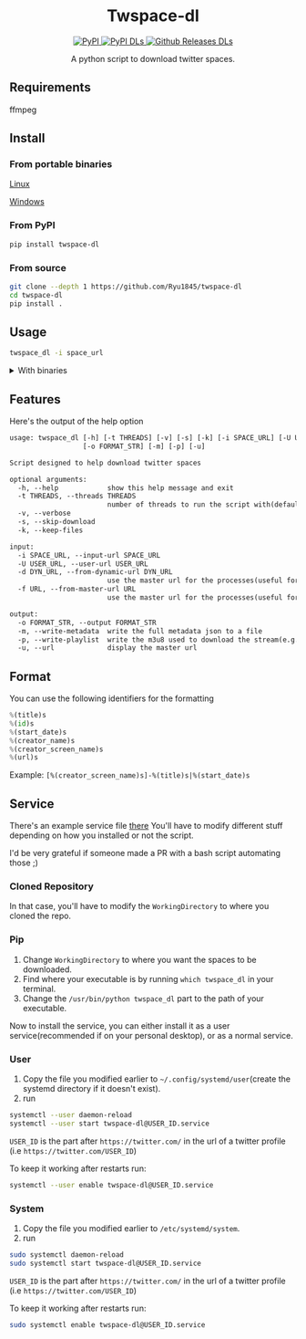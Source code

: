 <!-- markdownlint-disable MD033 MD041 -->

<div align="center">
  <h1 id="twspace-dl">Twspace-dl</h1>
  <p>
    <a href="https://pypi.org/project/twspace-dl/">
      <img src="https://img.shields.io/pypi/v/twspace-dl?style=for-the-badge" alt="PyPI">
    </a>
    <a href="https://pypi.org/project/twspace-dl/">
      <img src="https://img.shields.io/pypi/dm/twspace-dl?label=DOWNLOADS%20%28PYPI%29&amp;style=for-the-badge" alt="PyPI DLs">
    </a>
    <a href="https://github.com/Ryu1845/twspace-dl/releases">
      <img src="https://img.shields.io/github/downloads/Ryu1845/twspace-dl/total?label=DOWNLOADS%20%28GITHUB%29&amp;style=for-the-badge" alt="Github Releases DLs">
    </a>
  </p>
  <p>A python script to download twitter spaces.</p>
</div>

## Requirements

ffmpeg

## Install

### From portable binaries

[Linux](https://github.com/Ryu1845/twspace-dl/releases/latest/download/twspace_dl.bin)

[Windows](https://github.com/Ryu1845/twspace-dl/releases/latest/download/twspace_dl.exe)

### From PyPI

```bash
pip install twspace-dl
```

### From source

```bash
git clone --depth 1 https://github.com/Ryu1845/twspace-dl
cd twspace-dl
pip install .
```

## Usage

```bash
twspace_dl -i space_url
```

<details>
<summary>With binaries</summary>

### Windows

```bash
.\twspace_dl.exe -i space_url
```

### Linux

```bash
./twspace_dl.bin -i space_url
```

</details>

## Features

Here's the output of the help option

```txt
usage: twspace_dl [-h] [-t THREADS] [-v] [-s] [-k] [-i SPACE_URL] [-U USER_URL] [-d DYN_URL] [-f URL]
                  [-o FORMAT_STR] [-m] [-p] [-u]

Script designed to help download twitter spaces

optional arguments:
  -h, --help            show this help message and exit
  -t THREADS, --threads THREADS
                        number of threads to run the script with(default with max)
  -v, --verbose
  -s, --skip-download
  -k, --keep-files

input:
  -i SPACE_URL, --input-url SPACE_URL
  -U USER_URL, --user-url USER_URL
  -d DYN_URL, --from-dynamic-url DYN_URL
                        use the master url for the processes(useful for ended spaces)
  -f URL, --from-master-url URL
                        use the master url for the processes(useful for ended spaces)

output:
  -o FORMAT_STR, --output FORMAT_STR
  -m, --write-metadata  write the full metadata json to a file
  -p, --write-playlist  write the m3u8 used to download the stream(e.g. if you want to use another downloader)
  -u, --url             display the master url
```

## Format

You can use the following identifiers for the formatting

```python
%(title)s
%(id)s
%(start_date)s
%(creator_name)s
%(creator_screen_name)s
%(url)s
```

Example: `[%(creator_screen_name)s]-%(title)s|%(start_date)s`

## Service

There's an example service file [there](https://github.com/Ryu1845/twspace-dl/blob/main/twspace-dl@.service)
You'll have to modify different stuff depending on how you installed or not the script.

I'd be very grateful if someone made a PR with a bash script automating those ;)

### Cloned Repository

In that case, you'll have to modify the `WorkingDirectory` to where you cloned the repo.

### Pip

1. Change `WorkingDirectory` to where you want the spaces to be downloaded.
2. Find where your executable is by running `which twspace_dl` in your terminal.
3. Change the `/usr/bin/python twspace_dl` part to the path of your executable.

Now to install the service, you can either install it as a user service(recommended if on your personal desktop), or as a normal service.

### User

1. Copy the file you modified earlier to `~/.config/systemd/user`(create the systemd directory if it doesn't exist).
2. run

``` bash
systemctl --user daemon-reload
systemctl --user start twspace-dl@USER_ID.service
```

`USER_ID` is the part after `https://twitter.com/` in the url of a twitter profile (i.e `https://twitter.com/USER_ID`)

To keep it working after restarts run:

``` bash
systemctl --user enable twspace-dl@USER_ID.service
```

### System

1. Copy the file you modified earlier to `/etc/systemd/system`.
2. run

``` bash
sudo systemctl daemon-reload
sudo systemctl start twspace-dl@USER_ID.service
```

`USER_ID` is the part after `https://twitter.com/` in the url of a twitter profile (i.e `https://twitter.com/USER_ID`)

To keep it working after restarts run:

``` bash
sudo systemctl enable twspace-dl@USER_ID.service
```
